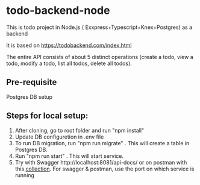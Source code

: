 # todo-backend-node
This is todo project in Node.js ( Exxpress+Typescript+Knex+Postgres) as a backend 

It is based on https://todobackend.com/index.html

The entire API consists of about 5 distinct operations (create a todo, view a todo, modify a todo, list all todos, delete all todos).

## Pre-requisite
Postgres DB setup

## Steps for local setup:
1. After cloning, go to root folder and run "npm install"
2. Update DB configuretion in .env file
3. To run DB migration, run "npm run migrate" . This will create a table in Postgres DB.
4. Run "npm run start" . This will start service.
5. Try with Swagger http://localhost:8081/api-docs/ or on postman with this [collection](https://github.com/shrirajl/todo-backend-node/blob/main/Todo-backend.postman_collection.json). For swagger & postman, use the port on which service is running 

